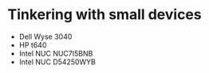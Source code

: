 # Tinkering with small devices

- Dell Wyse 3040
- HP t640
- Intel NUC NUC7I5BNB
- Intel NUC D54250WYB 
